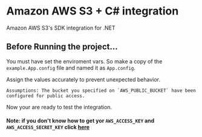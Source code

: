 # Amazon AWS S3 + C# integration
Amazon AWS S3's SDK integration for .NET

## Before Running the project...
 You must have set the enviroment vars. So make a copy of the `example.App.config` file and named it as `App.config`.

Assign the values accurately to prevent unexpected behavior.

``
	Assumptions: The bucket you specified on `AWS_PUBLIC_BUCKET` have been configured for public access.
``

Now your are ready to test the integration.

#### Note: if you don't know how to get yor `AWS_ACCESS_KEY` and `AWS_ACCESS_SECRET_KEY` click [here](https://www.youtube.com/watch?v=39X5WdZbEwQ)
